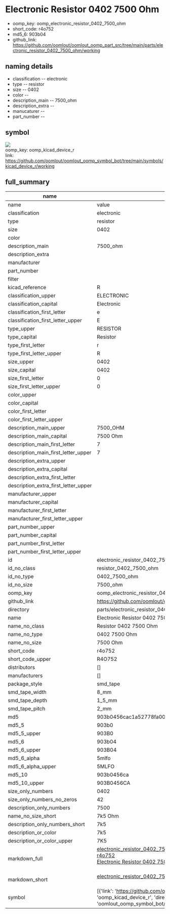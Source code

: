 # Electronic Resistor 0402 7500 Ohm

  
* oomp_key: oomp_electronic_resistor_0402_7500_ohm 
* short_code: r4o752
* md5_6: 903b04  
* github_link: https://github.com/oomlout/oomlout_oomp_part_src/tree/main/parts/electronic_resistor_0402_7500_ohm/working  
## naming details
* classification -- electronic
* type -- resistor
* size -- 0402
* color -- 
* description_main -- 7500_ohm
* description_extra -- 
* manucaturer -- 
* part_number -- 



## symbol

![](symbol/{index}}/working/working_600.png)  
oomp_key: oomp_kicad_device_r  
link: https://github.com/oomlout/oomlout_oomp_symbol_bot/tree/main/symbols/kicad_device_r/working  


## full_summary
| name | value | 
| --- | --- | 
| name | value | 
| classification | electronic | 
| type | resistor | 
| size | 0402 | 
| color |  | 
| description_main | 7500_ohm | 
| description_extra |  | 
| manufacturer |  | 
| part_number |  | 
| filter |  | 
| kicad_reference | R | 
| classification_upper | ELECTRONIC | 
| classification_capital | Electronic | 
| classification_first_letter | e | 
| classification_first_letter_upper | E | 
| type_upper | RESISTOR | 
| type_capital | Resistor | 
| type_first_letter | r | 
| type_first_letter_upper | R | 
| size_upper | 0402 | 
| size_capital | 0402 | 
| size_first_letter | 0 | 
| size_first_letter_upper | 0 | 
| color_upper |  | 
| color_capital |  | 
| color_first_letter |  | 
| color_first_letter_upper |  | 
| description_main_upper | 7500_OHM | 
| description_main_capital | 7500 Ohm | 
| description_main_first_letter | 7 | 
| description_main_first_letter_upper | 7 | 
| description_extra_upper |  | 
| description_extra_capital |  | 
| description_extra_first_letter |  | 
| description_extra_first_letter_upper |  | 
| manufacturer_upper |  | 
| manufacturer_capital |  | 
| manufacturer_first_letter |  | 
| manufacturer_first_letter_upper |  | 
| part_number_upper |  | 
| part_number_capital |  | 
| part_number_first_letter |  | 
| part_number_first_letter_upper |  | 
| id | electronic_resistor_0402_7500_ohm | 
| id_no_class | resistor_0402_7500_ohm | 
| id_no_type | 0402_7500_ohm | 
| id_no_size | 7500_ohm | 
| oomp_key | oomp_electronic_resistor_0402_7500_ohm | 
| github_link | https://github.com/oomlout/oomlout_oomp_part_src/tree/main/parts/electronic_resistor_0402_7500_ohm/working | 
| directory | parts/electronic_resistor_0402_7500_ohm | 
| name | Electronic Resistor 0402 7500 Ohm | 
| name_no_class | Resistor 0402 7500 Ohm | 
| name_no_type | 0402 7500 Ohm | 
| name_no_size | 7500 Ohm | 
| short_code | r4o752 | 
| short_code_upper | R4O752 | 
| distributors | [] | 
| manufacturers | [] | 
| package_style | smd_tape | 
| smd_tape_width | 8_mm | 
| smd_tape_depth | 1_5_mm | 
| smd_tape_pitch | 2_mm | 
| md5 | 903b0456cac1a52778fa002e4ef9a044 | 
| md5_5 | 903b0 | 
| md5_5_upper | 903B0 | 
| md5_6 | 903b04 | 
| md5_6_upper | 903B04 | 
| md5_6_alpha | 5mlfo | 
| md5_6_alpha_upper | 5MLFO | 
| md5_10 | 903b0456ca | 
| md5_10_upper | 903B0456CA | 
| size_only_numbers | 0402 | 
| size_only_numbers_no_zeros | 42 | 
| description_only_numbers | 7500 | 
| name_no_size_short | 7k5 Ohm | 
| description_only_numbers_short | 7k5 | 
| description_or_color | 7k5 | 
| description_or_color_upper | 7K5 | 
| markdown_full | [electronic_resistor_0402_7500_ohm](https://github.com/oomlout/oomlout_oomp_part_src/tree/main/parts/electronic_resistor_0402_7500_ohm/working)<br>[r4o752](https://github.com/oomlout/oomlout_oomp_part_src/tree/main/parts/electronic_resistor_0402_7500_ohm/working)<br>[Electronic Resistor 0402 7500 Ohm](https://github.com/oomlout/oomlout_oomp_part_src/tree/main/parts/electronic_resistor_0402_7500_ohm/working)<br><br> | 
| markdown_short | [electronic_resistor_0402_7500_ohm](https://github.com/oomlout/oomlout_oomp_part_src/tree/main/parts/electronic_resistor_0402_7500_ohm/working)<br><br> | 
| symbol | [{'link': 'https://github.com/oomlout/oomlout_oomp_symbol_bot/tree/main/symbols/kicad_device_r', 'oomp_key': 'oomp_kicad_device_r', 'directory': 'oomlout_oomp_symbol_bot/symbols/kicad_device_r//working/working.kicad_sym', 'index': 0}] | 

